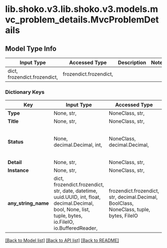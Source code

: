 # lib.shoko.v3.lib.shoko.v3.models.mvc_problem_details.MvcProblemDetails

## Model Type Info
Input Type | Accessed Type | Description | Notes
------------ | ------------- | ------------- | -------------
dict, frozendict.frozendict,  | frozendict.frozendict,  |  | 

### Dictionary Keys
Key | Input Type | Accessed Type | Description | Notes
------------ | ------------- | ------------- | ------------- | -------------
**Type** | None, str,  | NoneClass, str,  |  | [optional] 
**Title** | None, str,  | NoneClass, str,  |  | [optional] 
**Status** | None, decimal.Decimal, int,  | NoneClass, decimal.Decimal,  |  | [optional] value must be a 32 bit integer
**Detail** | None, str,  | NoneClass, str,  |  | [optional] 
**Instance** | None, str,  | NoneClass, str,  |  | [optional] 
**any_string_name** | dict, frozendict.frozendict, str, date, datetime, uuid.UUID, int, float, decimal.Decimal, bool, None, list, tuple, bytes, io.FileIO, io.BufferedReader,  | frozendict.frozendict, str, decimal.Decimal, BoolClass, NoneClass, tuple, bytes, FileIO | any string name can be used but the value must be the correct type | [optional]

[[Back to Model list]](../../README.md#documentation-for-models) [[Back to API list]](../../README.md#documentation-for-api-endpoints) [[Back to README]](../../README.md)

